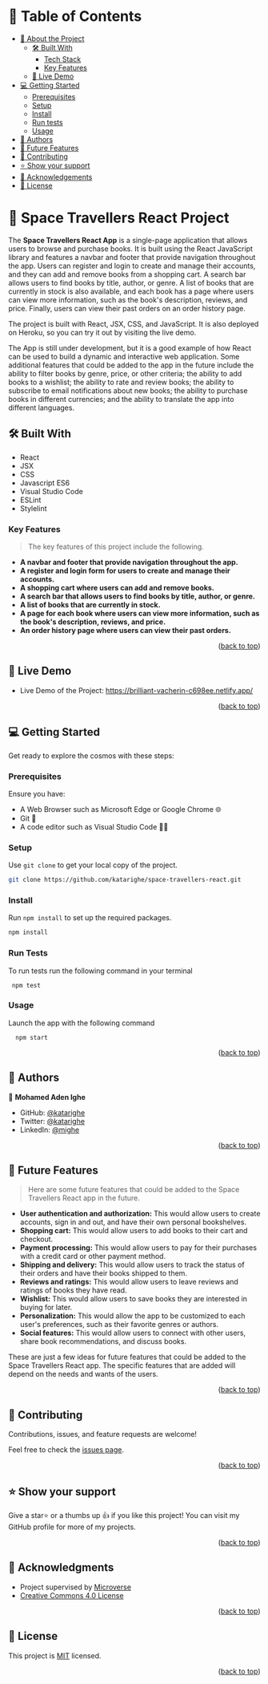 <a name="readme-top"></a>
<!-- TABLE OF CONTENTS -->

# 📗 Table of Contents

- [📖 About the Project](#about-project)
  - [🛠 Built With](#built-with)
    - [Tech Stack](#tech-stack)
    - [Key Features](#key-features)
  - [🚀 Live Demo](#live-demo)
- [💻 Getting Started](#getting-started)
  - [Prerequisites](#prerequisites)
  - [Setup](#setup)
  - [Install](#install)
  - [Run tests](#run-tests)
  - [Usage](#usage)
- [👥 Authors](#authors)
- [🔭 Future Features](#future-features)
- [🤝 Contributing](#contributing)
- [⭐️ Show your support](#support)
- [🙏 Acknowledgements](#acknowledgements)
- [📝 License](#license)

<!-- PROJECT DESCRIPTION -->

# 📖 Space Travellers React Project <a name="about-project"></a>

The **Space Travellers React App** is a single-page application that allows users to browse and purchase books. It is built using the React JavaScript library and features a navbar and footer that provide navigation throughout the app. Users can register and login to create and manage their accounts, and they can add and remove books from a shopping cart. A search bar allows users to find books by title, author, or genre. A list of books that are currently in stock is also available, and each book has a page where users can view more information, such as the book's description, reviews, and price. Finally, users can view their past orders on an order history page.

The project is built with React, JSX, CSS, and JavaScript. It is also deployed on Heroku, so you can try it out by visiting the live demo.

The App is still under development, but it is a good example of how React can be used to build a dynamic and interactive web application. Some additional features that could be added to the app in the future include the ability to filter books by genre, price, or other criteria; the ability to add books to a wishlist; the ability to rate and review books; the ability to subscribe to email notifications about new books; the ability to purchase books in different currencies; and the ability to translate the app into different languages.

## 🛠 Built With <a name="built-with"></a>
* React
* JSX
* CSS
* Javascript ES6
* Visual Studio Code
* ESLint
* Stylelint

<!-- Features -->

### Key Features <a name="key-features"></a>

> The key features of this project include the following.

- **A navbar and footer that provide navigation throughout the app.**
- **A register and login form for users to create and manage their accounts.**
- **A shopping cart where users can add and remove books.**
- **A search bar that allows users to find books by title, author, or genre.**
- **A list of books that are currently in stock.**
- **A page for each book where users can view more information, such as the book's description, reviews, and price.**
- **An order history page where users can view their past orders.**

<p align="right">(<a href="#readme-top">back to top</a>)</p>

<!-- LIVE DEMO -->

## 🚀 Live Demo <a name="live-demo"></a>

- Live Demo of the Project: https://brilliant-vacherin-c698ee.netlify.app/

<p align="right">(<a href="#readme-top">back to top</a>)</p>

<!-- GETTING STARTED -->

## 💻 Getting Started <a name="getting-started"></a>
Get ready to explore the cosmos with these steps:

### Prerequisites <a name="prerequisites"></a>

Ensure you have:
 - A Web Browser such as Microsoft Edge or Google Chrome 🌐
 - Git 🐙
 - A code editor such as Visual Studio Code 👨‍💻

### Setup <a name="setup"></a>

Use `git clone` to get your local copy of the project.

```bash
git clone https://github.com/katarighe/space-travellers-react.git
```

### Install <a name="install"></a>

 Run `npm install` to set up the required packages.

```bash
npm install
```

### Run Tests <a name="run-tests"></a>
To run tests run the following command in your terminal
```
 npm test
```

### Usage <a name="usage"></a>

Launch the app with the following command

```
  npm start
```

<p align="right">(<a href="#readme-top">back to top</a>)</p>

<!-- AUTHORS -->

## 👥 Authors <a name="authors"></a>

👤 **Mohamed Aden Ighe**

- GitHub: [@katarighe](https://github.com/katarighe)
- Twitter: [@katarighe](https://twitter.com/katarighe)
- LinkedIn: [@mighe](https://linkedin.com/in/mighe)

<p align="right">(<a href="#readme-top">back to top</a>)</p>

## 🔭 Future Features <a name="future-features"></a>

> Here are some future features that could be added to the Space Travellers React app in the future.

- **User authentication and authorization:** This would allow users to create accounts, sign in and out, and have their own personal bookshelves.
- **Shopping cart:** This would allow users to add books to their cart and checkout.
- **Payment processing:** This would allow users to pay for their purchases with a credit card or other payment method.
- **Shipping and delivery:** This would allow users to track the status of their orders and have their books shipped to them.
- **Reviews and ratings:** This would allow users to leave reviews and ratings of books they have read.
- **Wishlist:** This would allow users to save books they are interested in buying for later.
- **Personalization:** This would allow the app to be customized to each user's preferences, such as their favorite genres or authors.
- **Social features:** This would allow users to connect with other users, share book recommendations, and discuss books.

These are just a few ideas for future features that could be added to the Space Travellers React app. The specific features that are added will depend on the needs and wants of the users.

<p align="right">(<a href="#readme-top">back to top</a>)</p>

<!-- CONTRIBUTING -->

## 🤝 Contributing <a name="contributing"></a>

Contributions, issues, and feature requests are welcome!

Feel free to check the [issues page](../../issues/).

<p align="right">(<a href="#readme-top">back to top</a>)</p>

<!-- SUPPORT -->

## ⭐️ Show your support <a name="support"></a>

Give a star⭐️ or a thumbs up 👍 if you like this project! You can visit my GitHub profile for more of my projects.

<p align="right">(<a href="#readme-top">back to top</a>)</p>

<!-- ACKNOWLEDGEMENTS -->

## 🙏 Acknowledgments <a name="acknowledgements"></a>

- Project supervised by [Microverse](https//www.microverse.org/)
- [Creative Commons 4.0 License](https://creativecommons.org/licenses/by-nc/4.0/)

<p align="right">(<a href="#readme-top">back to top</a>)</p>

<!-- LICENSE -->

## 📝 License <a name="license"></a>

This project is [MIT](./LICENSE) licensed.

<p align="right">(<a href="#readme-top">back to top</a>)</p>
